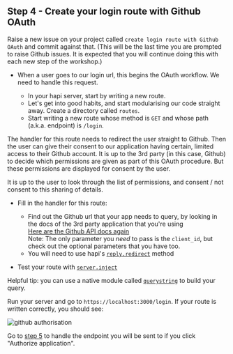 ## Step 4 - Create your login route with Github OAuth

Raise a new issue on your project called `create login route with Github OAuth` and commit against that. (This will be the last time you are prompted to raise Github issues. It is expected that you will continue doing this with each new step of the workshop.)

+ When a user goes to our login url, this begins the OAuth workflow. We need to handle this request.

  + In your hapi server, start by writing a new route.
  + Let's get into good habits, and start modularising our code straight away. Create a directory called `routes`.
  + Start writing a new route whose method is `GET` and whose path (a.k.a. endpoint) is `/login`.

The handler for this route needs to redirect the user straight to Github. Then the user can give their consent to our application having certain, limited access to their Github account. It is up to the 3rd party (in this case, Github) to decide which permissions are given as part of this OAuth procedure. But these permissions are displayed for consent by the user.

It is up to the user to look through the list of permissions, and consent / not consent to this sharing of details.

+ Fill in the handler for this route:
  + Find out the Github url that your app needs to query, by looking in the docs of the 3rd party application that you're using  
  [Here are the Github API docs again](https://developer.github.com/v3/oauth/#web-application-flow)  
  Note: The only parameter you _need_ to pass is the `client_id`, but check out the optional parameters that you have too.
  + You will need to use hapi's [`reply.redirect`](https://hapijs.com/api#replyredirecturi) method

+ Test your route with [`server.inject`](https://hapijs.com/api#serverinjectoptions-callback)

Helpful tip: you can use a native module called [`querystring`](https://nodejs.org/api/querystring.html) to build your query.

Run your server and go to `https://localhost:3000/login`. If your route is written correctly, you should see:

![github authorisation](./images/github-authorisation.png)

Go to [step 5](./step5.md) to handle the endpoint you will be sent to if you click "Authorize application".
